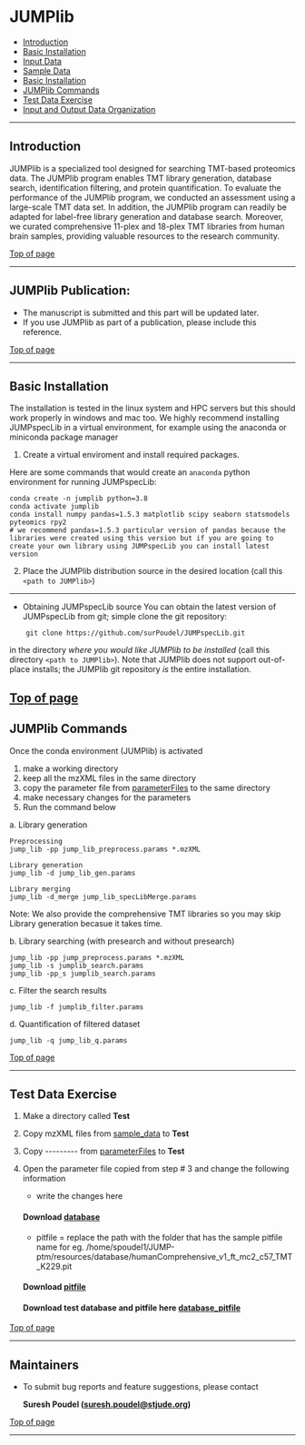 # JUMPlib #

 * [Introduction](#introduction)
 * [Basic Installation](#basic-installation)
 * [Input Data](#input-data)
 * [Sample Data](#sample-data)
 * [Basic Installation](#basic-installation)
 * [JUMPlib Commands](#jumplib-commands)
 * [Test Data Exercise](#test-data-exercise)
 * [Input and Output Data Organization ](#input-and-output-data-organization)

---

## Introduction ##

JUMPlib is a specialized tool designed for searching TMT-based proteomics data. The JUMPlib program enables TMT library generation, database search, identification filtering, and protein quantification. To evaluate the performance of the JUMPlib program, we conducted an assessment using a large-scale TMT data set. In addition, the JUMPlib program can readily be adapted for label-free library generation and database search. Moreover, we curated comprehensive 11-plex and 18-plex TMT libraries from human brain samples, providing valuable resources to the research community.


[Top of page](#JUMPlib)

----
## JUMPlib Publication:
  * The manuscript is submitted and this part will be updated later.
  * If you use JUMPlib as part of a publication, please include this reference.

[Top of page](#JUMPlib)

---

## Basic Installation ##
The installation is tested in the linux system and HPC servers but this should work properly in windows and mac too. We highly recommend installing JUMPspecLib in a virtual environment, for example using the anaconda or miniconda package manager
1. Create a virtual enviroment and install required packages.

Here are some commands that would create an `anaconda` python environment for
running JUMPspecLib:

```
conda create -n jumplib python=3.8
conda activate jumplib
conda install numpy pandas=1.5.3 matplotlib scipy seaborn statsmodels pyteomics rpy2
# we recommend pandas=1.5.3 particular version of pandas because the libraries were created using this version but if you are going to create your own library using JUMPspecLib you can install latest version

```

2. Place the JUMPlib distribution source in the desired location (call
this `<path to JUMPlib>`)


----

  * Obtaining JUMPspecLib source 
You can obtain the latest version of JUMPspecLib from git; simple clone the
git repository:

```
    git clone https://github.com/surPoudel/JUMPspecLib.git
```

in the directory _where you would like JUMPlib to be installed_ (call this directory `<path to JUMPlib>`).  Note
that JUMPlib does not support out-of-place installs; the JUMPlib git
repository _is_ the entire installation.  

[Top of page](#JUMPlib)
----

## JUMPlib Commands ##

Once the conda environment (JUMPlib) is activated

1. make a working directory
2. keep all the mzXML files in the same directory
3. copy the parameter file from [parameterFiles](./parameterFiles) to the same directory
4. make necessary changes for the parameters 
5. Run the command below

a. Library generation
```
Preprocessing 
jump_lib -pp jump_lib_preprocess.params *.mzXML 

Library generation
jump_lib -d jump_lib_gen.params

Library merging
jump_lib -d_merge jump_lib_specLibMerge.params
```
Note: We also provide the comprehensive TMT libraries so you may skip Library generation becasue it takes time.

b. Library searching (with presearch and without presearch)
```
jump_lib -pp jump_preprocess.params *.mzXML
jump_lib -s jumplib_search.params
jump_lib -pp_s jumplib_search.params
```

c. Filter the search results
```
jump_lib -f jumplib_filter.params
```

d. Quantification of filtered dataset
```
jump_lib -q jump_lib_q.params
```

[Top of page](#JUMPlib)

----

## Test Data Exercise ##

1. Make a directory called **Test**
2. Copy mzXML files from [sample_data](./sample_data) to **Test**
3. Copy --------- from [parameterFiles](./parameterFiles) to **Test**
4. Open the parameter file copied from step # 3 and change the following information
    * write the changes here
    #### Download [database](https://drive.google.com/drive/folders/1RMV537_0cBQER5BoP3GWRMR9HWC9MwDl?usp=sharing)
    * pitfile = replace the path with the folder that has the sample pitfile name for eg. /home/spoudel1/JUMP-ptm/resources/database/humanComprehensive_v1_ft_mc2_c57_TMT_K229.pit 
    #### Download [pitfile](https://drive.google.com/drive/folders/1RMV537_0cBQER5BoP3GWRMR9HWC9MwDl?usp=sharing)

    #### Download test database and pitfile here [database_pitfile](https://drive.google.com/drive/folders/1RMV537_0cBQER5BoP3GWRMR9HWC9MwDl?usp=sharing)


[Top of page](#JUMPlib)

----

Maintainers
----

* To submit bug reports and feature suggestions, please contact

  **Suresh Poudel (suresh.poudel@stjude.org)**

[Top of page](#JUMPlib)

----

